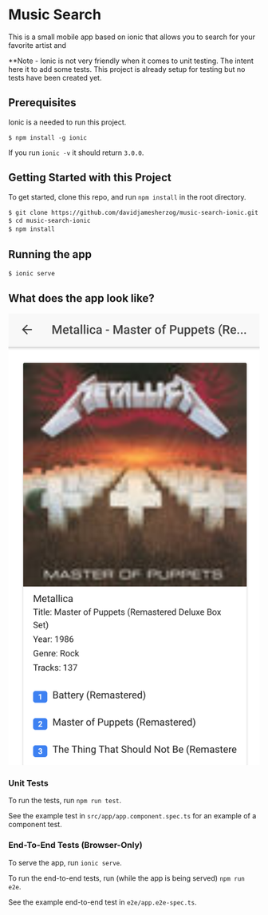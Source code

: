 # Music Search

This is a small mobile app based on ionic that allows you to search for your favorite artist and 

**Note - Ionic is not very friendly when it comes to unit testing.  The intent here it to add some tests.  This project is already setup for testing but no tests have been created yet.

Prerequisites
-----------

Ionic is a needed to run this project.

```
$ npm install -g ionic
```

If you run `ionic -v` it should return `3.0.0`.


Getting Started with this Project
-----------

To get started, clone this repo, and run `npm install` in the root directory.

```sh
$ git clone https://github.com/davidjamesherzog/music-search-ionic.git
$ cd music-search-ionic
$ npm install
```

Running the app
-----------

```sh
$ ionic serve
```

What does the app look like?
-----------

![Screenshot](screenshot.png)

### Unit Tests

To run the tests, run `npm run test`.

See the example test in `src/app/app.component.spec.ts` for an example of a component test.

### End-To-End Tests (Browser-Only)

To serve the app, run `ionic serve`.

To run the end-to-end tests, run (while the app is being served) `npm run e2e`.

See the example end-to-end test in `e2e/app.e2e-spec.ts`.



